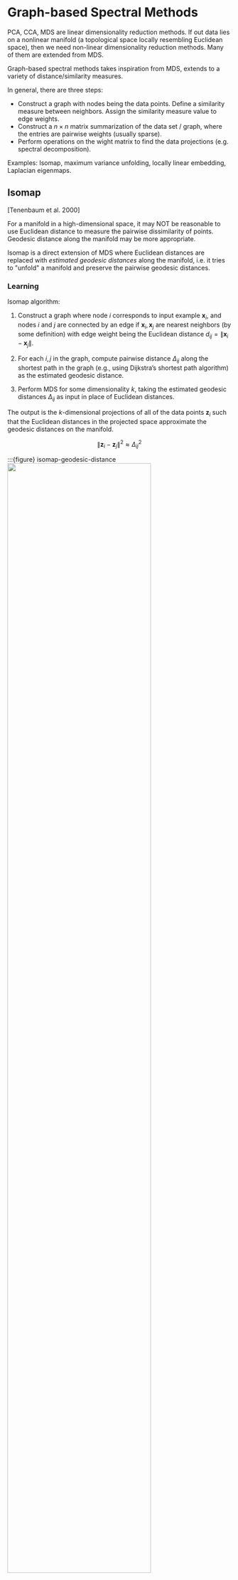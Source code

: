 # Graph-based Spectral Methods

PCA, CCA, MDS are linear dimensionality reduction methods. If out data lies on a nonlinear manifold (a topological space locally resembling Euclidean space), then we need non-linear dimensionality reduction methods. Many of them are extended from MDS.

Graph-based spectral methods takes inspiration from MDS, extends to a variety of distance/similarity measures.

In general, there are three steps:

- Construct a graph with nodes being the data points. Define a similarity measure between neighbors. Assign the similarity measure value to edge weights.
- Construct a $n \times n$ matrix summarization of the data set / graph, where the entries are pairwise weights (usually sparse).
- Perform operations on the wight matrix to find the data projections (e.g. spectral decomposition).

Examples: Isomap, maximum variance unfolding, locally linear embedding, Laplacian eigenmaps.

## Isomap

[Tenenbaum et al. 2000]

For a manifold in a high-dimensional space, it may NOT be reasonable to use Euclidean distance to measure the pairwise dissimilarity of points. Geodesic distance along the manifold may be more appropriate.

Isomap is a direct extension of MDS where Euclidean distances are replaced with *estimated geodesic distances* along the manifold, i.e. it tries to "unfold" a manifold and preserve the pairwise geodesic distances.


### Learning

Isomap algorithm:

1. Construct a graph where node $i$ corresponds to input example $\boldsymbol{x}_i$, and nodes $i$ and $j$ are connected by an edge if $\boldsymbol{x}_i, \boldsymbol{x}_j$ are nearest neighbors (by some definition) with edge weight being the Euclidean distance $d_{ij} = \left\| \boldsymbol{x}_i -\boldsymbol{x}_j  \right\|$.

1. For each $i,j$ in the graph, compute pairwise distance $\Delta_{i j}$ along the shortest path in the graph (e.g., using Dijkstra’s shortest path algorithm) as the estimated geodesic distance.

1. Perform MDS for some dimensionality $k$, taking the estimated geodesic distances $\Delta_{i j}$ as input in place of Euclidean distances.

The output is the $k$-dimensional projections of all of the data points $\boldsymbol{z}_i$ such that the Euclidean distances in the projected space approximate the geodesic distances on the manifold.

$$
\left\|\boldsymbol{z}_{i}-\boldsymbol{z}_{j}\right\|^{2} \approx \Delta_{i j}^{2}
$$

:::{figure} isomap-geodesic-distance
<img src="../imgs/gb-isomap-d3k2.png" width = "80%" alt=""/>

Isomap with $d=3,k=2$. The blue line is the real geodesic distance and the red line is estimated.  [Livescu 2021]
:::

### Pros Cons

**Pros**

- As the data set size increases, isomap is guaranteed to converge to the correct manifold that the data was drawn from, under certain conditions (e.g. no holes)


**Cons**

- Can be sensitive to the **neighborhood size** used in graph construction, or equivalently to the noise in the data.

    :::{figure} isomap-noise
    <img src="../imgs/gb-isomap-failure.png" width = "70%" alt=""/>

    Isomap fails when there are noises [Livescu 2021]
    :::

- Can't handle **holes** in the manifold. Geodesic distance computation can break. This is because the two points (even with the same color/label) sit in opposite to the hole have large geodesic distance on the manifold, which leads to large Euclidean distance in the projected space.

    :::{figure} gb-isomap-holes
    <img src="../imgs/gb-isomap-holes.png" width = "80%" alt=""/>

    Isomap fails when there are holes [Livescu 2021]
    :::


## Laplacian Eigenmaps

[Belkin & Niyogi 2003]

Unlike isomap where the edge weights are local Euclidean distances, Laplacian eigenmaps define edge weights in another way.

### Objective

1. Define a weight matrix $\boldsymbol{W}$ with pairwise edge weights as

    $$
    w_{i j}=\left\{\begin{array}{ll}
    \exp \left(-\left\|\boldsymbol{x}_{i}-\boldsymbol{x}_{j}\right\|^{2} / t\right), & \left\|\boldsymbol{x}_{i}-\boldsymbol{x}_{j}\right\|<\epsilon \\
    0 & \text { otherwise }
    \end{array}\right.
    $$

    where

    - $\epsilon$ is a hyperparameter used to define nearest neighbors (can also use counts)
    - $t$ is a hyperparameter like temperature.

1. Then we define a diagonal matrix $\boldsymbol{D}$ with $d_{ii} = \sum_j w_{ij}$. This can be seen as the density around the node $i$.

1. Find centered and unit-covariance projections $\boldsymbol{z}_i$ that solve the total projected pairwise distances weighted by $w_{ij}$ and scaled by $d_{ii}d_{jj}$


    $$\begin{aligned}
    \min &\ \sum_{i j} \frac{w_{i j}|| \boldsymbol{z}_{i}-\boldsymbol{z}_{j}||^{2}}{\sqrt{d_{i i} d_{j j}}} \\
    \text{s.t.} &\ \boldsymbol{Z} \text{ is centered and has unit covariance} \\
    \end{aligned}$$


### Learning

The solution is given by the $k$ **bottom** eigenvectors of

$$
\boldsymbol{L} =\boldsymbol{I}  - \boldsymbol{D} ^{-\frac{1}{2}} \boldsymbol{W}  \boldsymbol{D} ^{-\frac{1}{2}}
$$

excluding the bottom (constant) eigenvector. This is a symmetrized, normalized form of the graph Laplacian $\boldsymbol{D} - \boldsymbol{W}$.

:::{figure} gb-laplacian-eigenmap-Nt
<img src="../imgs/gb-laplacian-eigenmap-Nt.png" width = "50%" alt=""/>

Laplacian eigenmap with varing N-nearest-neighbors and temperature $t$ [Livescu 2021]

:::


## Locally Linear Embedding

Locally linear embedding learns a mapping in which each point can be expressed as a **linear function** of its nearest neighbors.

## Maximum Variance Unfolding

Maximum variance unfolding tries to maximize the variance of the data (like PCA) while respecting neighborhood relationships.
